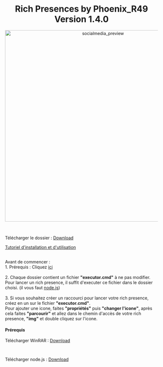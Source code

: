 <div align="center">
    <p>
        <h1>Rich Presences by Phoenix_R49 Version 1.4.0</h1>
        <img src="https://repository-images.githubusercontent.com/469362827/dde82894-44d0-4ada-8d35-912387b0d52f" alt="socialmedia_preview" width="630px">
    </p><br>
</div>
<div>
    <p>Télécharger le dossier : <a href="https://cdn.discordapp.com/attachments/946416718580948993/952609985307762798/Rich_Presences_-_Phoenix_R49.rar">Download</a></p>
    <a href="https://rr1---sn-4g5ednde.c.drive.google.com/videoplayback?expire=1647196861&ei=fQIuYujBPJ-O2LYP2fOx-Ac&ip=2a01:e0a:aca:960:7828:99df:b16e:9cef&cp=QVRJWUJfVVhUQlhPOkhTUGVEZUdhTnM0aTFxYjZ1bXpOMllyOUFnMlRzNXpBQUJTLUZUTWF3S3g&id=14c9d3669343a68f&itag=37&source=webdrive&requiressl=yes&ttl=transient&susc=dr&driveid=1WdBzySg4N-ZrGAPx1GGmyTMXXZlYDO-u&app=explorer&mime=video/mp4&vprv=1&prv=1&dur=55.054&lmt=1647182248767344&subapp=DRIVE_WEB_FILE_VIEWER&txp=0011224&sparams=expire,ei,ip,cp,id,itag,source,requiressl,ttl,susc,driveid,app,mime,vprv,prv,dur,lmt&sig=AOq0QJ8wRAIgCrllTamzNjOnsM2YX8jZOJqiZW2HtY7nXBVUMZC5-UgCIDzHcuqhjoQkeueTvS2MPbptQbl_UEIR_NYC0afC_8e9&cpn=I77OAm4SiEZtnhJq&c=WEB_EMBEDDED_PLAYER&cver=1.20220309.01.01&redirect_counter=1&cm2rm=sn-25gdl7e&fexp=24162928&req_id=239ef0f5b152a3ee&cms_redirect=yes&cmsv=e&mh=mV&mm=34&mn=sn-4g5ednde&ms=ltu&mt=1647182444&mv=m&mvi=1&pl=47&lsparams=mh,mm,mn,ms,mv,mvi,pl&lsig=AG3C_xAwRQIhAIeAQUOYn8fdHVfWH09rNAWBkfHIM-bD0jdIerDiK4FTAiB8Cz-a5HnrITOCzbYZ8ovu0NxZQGCRibUw7lv0UkInwg%3D%3D" target="_blank">Tutoriel d'installation et d'utilisation</a><br><br>
    <p>
        Avant de commencer : <br>
        1. Prérequis : Cliquez <a href="https://github.com/phoenixr49/Rich-Presences/edit/main/README.md#pr%C3%A9requis">ici</a><br><br>
        2. Chaque dossier contient un fichier <b>"executor.cmd"</b> à ne pas modifier.<br>
        Pour lancer un rich presence, il suffit d'executer ce fichier dans le dossier choisi. (il vous faut <a href="https://nodejs.org/" target="_blank">node.js</a>)<br><br>
        3. Si vous souhaitez créer un raccourci pour lancer votre rich presence, créez en un sur le fichier <b>"executor.cmd"</b>.<br>
        Pour ajouter une icone, faites <b>"propriétés"</b> puis <b>"changer l'icone"</b>, après cela faites <b>"parcourir"</b> et allez dans le chemin d'accès de votre rich presence, <b>"img"</b> et double cliquez sur l'icone.
    </p>
</div>

<div id="prérequis">
    <h4>Prérequis</h4>
    <p>Télécharger WinRAR : <a href="https://www.win-rar.com/predownload.html?&L=10">Download</a></p><br>
    <p>Télécharger node.js : <a href="https://nodejs.org/">Download</a></p><br>
</div>

